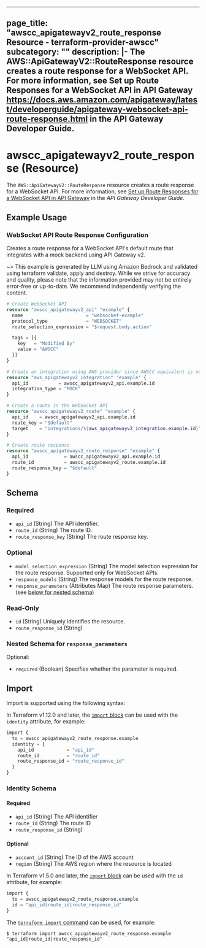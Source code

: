 
---
page_title: "awscc_apigatewayv2_route_response Resource - terraform-provider-awscc"
subcategory: ""
description: |-
  The AWS::ApiGatewayV2::RouteResponse resource creates a route response for a WebSocket API. For more information, see Set up Route Responses for a WebSocket API in API Gateway https://docs.aws.amazon.com/apigateway/latest/developerguide/apigateway-websocket-api-route-response.html in the API Gateway Developer Guide.
---

# awscc_apigatewayv2_route_response (Resource)

The ``AWS::ApiGatewayV2::RouteResponse`` resource creates a route response for a WebSocket API. For more information, see [Set up Route Responses for a WebSocket API in API Gateway](https://docs.aws.amazon.com/apigateway/latest/developerguide/apigateway-websocket-api-route-response.html) in the *API Gateway Developer Guide*.

## Example Usage

### WebSocket API Route Response Configuration

Creates a route response for a WebSocket API's default route that integrates with a mock backend using API Gateway v2.

~> This example is generated by LLM using Amazon Bedrock and validated using terraform validate, apply and destroy. While we strive for accuracy and quality, please note that the information provided may not be entirely error-free or up-to-date. We recommend independently verifying the content.

```terraform
# Create WebSocket API
resource "awscc_apigatewayv2_api" "example" {
  name                       = "websocket-example"
  protocol_type              = "WEBSOCKET"
  route_selection_expression = "$request.body.action"

  tags = [{
    key   = "Modified By"
    value = "AWSCC"
  }]
}

# Create an integration using AWS provider since AWSCC equivalent is not available
resource "aws_apigatewayv2_integration" "example" {
  api_id           = awscc_apigatewayv2_api.example.id
  integration_type = "MOCK"
}

# Create a route in the WebSocket API
resource "awscc_apigatewayv2_route" "example" {
  api_id    = awscc_apigatewayv2_api.example.id
  route_key = "$default"
  target    = "integrations/${aws_apigatewayv2_integration.example.id}"
}

# Create route response
resource "awscc_apigatewayv2_route_response" "example" {
  api_id             = awscc_apigatewayv2_api.example.id
  route_id           = awscc_apigatewayv2_route.example.id
  route_response_key = "$default"
}
```

<!-- schema generated by tfplugindocs -->
## Schema

### Required

- `api_id` (String) The API identifier.
- `route_id` (String) The route ID.
- `route_response_key` (String) The route response key.

### Optional

- `model_selection_expression` (String) The model selection expression for the route response. Supported only for WebSocket APIs.
- `response_models` (String) The response models for the route response.
- `response_parameters` (Attributes Map) The route response parameters. (see [below for nested schema](#nestedatt--response_parameters))

### Read-Only

- `id` (String) Uniquely identifies the resource.
- `route_response_id` (String)

<a id="nestedatt--response_parameters"></a>
### Nested Schema for `response_parameters`

Optional:

- `required` (Boolean) Specifies whether the parameter is required.

## Import

Import is supported using the following syntax:

In Terraform v1.12.0 and later, the [`import` block](https://developer.hashicorp.com/terraform/language/import) can be used with the `identity` attribute, for example:

```terraform
import {
  to = awscc_apigatewayv2_route_response.example
  identity = {
    api_id            = "api_id"
    route_id          = "route_id"
    route_response_id = "route_response_id"
  }
}
```

<!-- schema generated by tfplugindocs -->
### Identity Schema

#### Required

- `api_id` (String) The API identifier
- `route_id` (String) The route ID
- `route_response_id` (String)

#### Optional

- `account_id` (String) The ID of the AWS account
- `region` (String) The AWS region where the resource is located

In Terraform v1.5.0 and later, the [`import` block](https://developer.hashicorp.com/terraform/language/import) can be used with the `id` attribute, for example:

```terraform
import {
  to = awscc_apigatewayv2_route_response.example
  id = "api_id|route_id|route_response_id"
}
```

The [`terraform import` command](https://developer.hashicorp.com/terraform/cli/commands/import) can be used, for example:

```shell
$ terraform import awscc_apigatewayv2_route_response.example "api_id|route_id|route_response_id"
```
